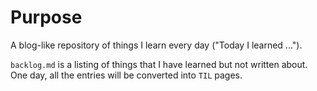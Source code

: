 # Purpose
A blog-like repository of things I learn every day ("Today I learned ...").

`backlog.md` is a listing of things that I have learned but not written about. One day, all the entries will be converted into `TIL` pages.

